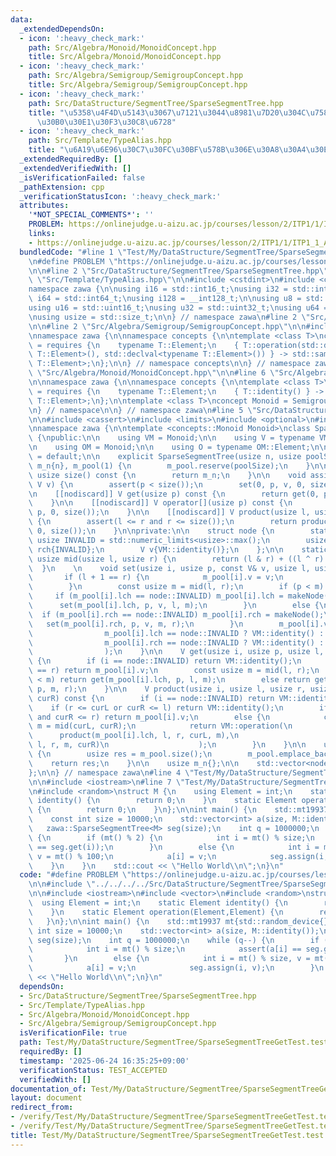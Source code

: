 ```yaml
---
data:
  _extendedDependsOn:
  - icon: ':heavy_check_mark:'
    path: Src/Algebra/Monoid/MonoidConcept.hpp
    title: Src/Algebra/Monoid/MonoidConcept.hpp
  - icon: ':heavy_check_mark:'
    path: Src/Algebra/Semigroup/SemigroupConcept.hpp
    title: Src/Algebra/Semigroup/SemigroupConcept.hpp
  - icon: ':heavy_check_mark:'
    path: Src/DataStructure/SegmentTree/SparseSegmentTree.hpp
    title: "\u5358\u4F4D\u5143\u3067\u7121\u3044\u8981\u7D20\u304C\u758E\u306A\u30BB\
      \u30B0\u30E1\u30F3\u30C8\u6728"
  - icon: ':heavy_check_mark:'
    path: Src/Template/TypeAlias.hpp
    title: "\u6A19\u6E96\u30C7\u30FC\u30BF\u578B\u306E\u30A8\u30A4\u30EA\u30A2\u30B9"
  _extendedRequiredBy: []
  _extendedVerifiedWith: []
  _isVerificationFailed: false
  _pathExtension: cpp
  _verificationStatusIcon: ':heavy_check_mark:'
  attributes:
    '*NOT_SPECIAL_COMMENTS*': ''
    PROBLEM: https://onlinejudge.u-aizu.ac.jp/courses/lesson/2/ITP1/1/ITP1_1_A
    links:
    - https://onlinejudge.u-aizu.ac.jp/courses/lesson/2/ITP1/1/ITP1_1_A
  bundledCode: "#line 1 \"Test/My/DataStructure/SegmentTree/SparseSegmentTreeGetTest.test.cpp\"\
    \n#define PROBLEM \"https://onlinejudge.u-aizu.ac.jp/courses/lesson/2/ITP1/1/ITP1_1_A\"\
    \n\n#line 2 \"Src/DataStructure/SegmentTree/SparseSegmentTree.hpp\"\n\n#line 2\
    \ \"Src/Template/TypeAlias.hpp\"\n\n#include <cstdint>\n#include <cstddef>\n\n\
    namespace zawa {\n\nusing i16 = std::int16_t;\nusing i32 = std::int32_t;\nusing\
    \ i64 = std::int64_t;\nusing i128 = __int128_t;\n\nusing u8 = std::uint8_t;\n\
    using u16 = std::uint16_t;\nusing u32 = std::uint32_t;\nusing u64 = std::uint64_t;\n\
    \nusing usize = std::size_t;\n\n} // namespace zawa\n#line 2 \"Src/Algebra/Monoid/MonoidConcept.hpp\"\
    \n\n#line 2 \"Src/Algebra/Semigroup/SemigroupConcept.hpp\"\n\n#include <concepts>\n\
    \nnamespace zawa {\n\nnamespace concepts {\n\ntemplate <class T>\nconcept Semigroup\
    \ = requires {\n    typename T::Element;\n    { T::operation(std::declval<typename\
    \ T::Element>(), std::declval<typename T::Element>()) } -> std::same_as<typename\
    \ T::Element>;\n};\n\n} // namespace concepts\n\n} // namespace zawa\n#line 4\
    \ \"Src/Algebra/Monoid/MonoidConcept.hpp\"\n\n#line 6 \"Src/Algebra/Monoid/MonoidConcept.hpp\"\
    \n\nnamespace zawa {\n\nnamespace concepts {\n\ntemplate <class T>\nconcept Identitiable\
    \ = requires {\n    typename T::Element;\n    { T::identity() } -> std::same_as<typename\
    \ T::Element>;\n};\n\ntemplate <class T>\nconcept Monoid = Semigroup<T> and Identitiable<T>;\n\
    \n} // namespace\n\n} // namespace zawa\n#line 5 \"Src/DataStructure/SegmentTree/SparseSegmentTree.hpp\"\
    \n\n#include <cassert>\n#include <limits>\n#include <optional>\n#include <vector>\n\
    \nnamespace zawa {\n\ntemplate <concepts::Monoid Monoid>\nclass SparseSegmentTree\
    \ {\npublic:\n\n    using VM = Monoid;\n\n    using V = typename VM::Element;\n\
    \n    using OM = Monoid;\n\n    using O = typename OM::Element;\n\n    SparseSegmentTree()\
    \ = default;\n\n    explicit SparseSegmentTree(usize n, usize poolSize = 0u) :\
    \ m_n{n}, m_pool(1) {\n        m_pool.reserve(poolSize);\n    }\n\n    inline\
    \ usize size() const {\n        return m_n;\n    }\n\n    void assign(usize p,\
    \ V v) {\n        assert(p < size());\n        set(0, p, v, 0, size());\n    }\n\
    \n    [[nodiscard]] V get(usize p) const {\n        return get(0, p, 0, size());\n\
    \    }\n\n    [[nodiscard]] V operator[](usize p) const {\n        return get(0,\
    \ p, 0, size());\n    }\n\n    [[nodiscard]] V product(usize l, usize r) const\
    \ {\n        assert(l <= r and r <= size());\n        return product(0, l, r,\
    \ 0, size());\n    }\n\nprivate:\n\n    struct node {\n        static constexpr\
    \ usize INVALID = std::numeric_limits<usize>::max();\n        usize lch{INVALID},\
    \ rch{INVALID};\n        V v{VM::identity()};\n    };\n\n    static constexpr\
    \ usize mid(usize l, usize r) {\n        return (l & r) + ((l ^ r) >> 1);\n  \
    \  }\n    \n    void set(usize i, usize p, const V& v, usize l, usize r) {\n \
    \       if (l + 1 == r) {\n            m_pool[i].v = v;\n            return;\n\
    \        }\n        const usize m = mid(l, r);\n        if (p < m) {\n       \
    \     if (m_pool[i].lch == node::INVALID) m_pool[i].lch = makeNode();\n      \
    \      set(m_pool[i].lch, p, v, l, m);\n        }\n        else {\n          \
    \  if (m_pool[i].rch == node::INVALID) m_pool[i].rch = makeNode();\n         \
    \   set(m_pool[i].rch, p, v, m, r);\n        }\n        m_pool[i].v = VM::operation(\n\
    \                m_pool[i].lch == node::INVALID ? VM::identity() : m_pool[m_pool[i].lch].v,\n\
    \                m_pool[i].rch == node::INVALID ? VM::identity() : m_pool[m_pool[i].rch].v\n\
    \                );\n    }\n\n    V get(usize i, usize p, usize l, usize r) const\
    \ {\n        if (i == node::INVALID) return VM::identity();\n        if (l + 1\
    \ == r) return m_pool[i].v;\n        const usize m = mid(l, r);\n        if (p\
    \ < m) return get(m_pool[i].lch, p, l, m);\n        else return get(m_pool[i].rch,\
    \ p, m, r);\n    }\n\n    V product(usize i, usize l, usize r, usize curL, usize\
    \ curR) const {\n        if (i == node::INVALID) return VM::identity();\n    \
    \    if (r <= curL or curR <= l) return VM::identity();\n        if (l <= curL\
    \ and curR <= r) return m_pool[i].v;\n        else {\n            const usize\
    \ m = mid(curL, curR);\n            return VM::operation(\n                  \
    \      product(m_pool[i].lch, l, r, curL, m),\n                        product(m_pool[i].rch,\
    \ l, r, m, curR)\n                    );\n        }\n    }\n\n    usize makeNode()\
    \ {\n        usize res = m_pool.size();\n        m_pool.emplace_back();\n    \
    \    return res;\n    }\n\n    usize m_n{};\n\n    std::vector<node> m_pool{};\n\
    };\n\n} // namespace zawa\n#line 4 \"Test/My/DataStructure/SegmentTree/SparseSegmentTreeGetTest.test.cpp\"\
    \n\n#include <iostream>\n#line 7 \"Test/My/DataStructure/SegmentTree/SparseSegmentTreeGetTest.test.cpp\"\
    \n#include <random>\nstruct M {\n    using Element = int;\n    static Element\
    \ identity() {\n        return 0;\n    }\n    static Element operation(Element,Element)\
    \ {\n        return 0;\n    }\n};\n\nint main() {\n    std::mt19937 mt{std::random_device{}()};\n\
    \    const int size = 10000;\n    std::vector<int> a(size, M::identity());\n \
    \   zawa::SparseSegmentTree<M> seg(size);\n    int q = 1000000;\n    while (q--)\
    \ {\n        if (mt() % 2) {\n            int i = mt() % size;\n            assert(a[i]\
    \ == seg.get(i));\n        }\n        else {\n            int i = mt() % size,\
    \ v = mt() % 100;\n            a[i] = v;\n            seg.assign(i, v);\n    \
    \    }\n    }\n    std::cout << \"Hello World\\n\";\n}\n"
  code: "#define PROBLEM \"https://onlinejudge.u-aizu.ac.jp/courses/lesson/2/ITP1/1/ITP1_1_A\"\
    \n\n#include \"../../../../Src/DataStructure/SegmentTree/SparseSegmentTree.hpp\"\
    \n\n#include <iostream>\n#include <vector>\n#include <random>\nstruct M {\n  \
    \  using Element = int;\n    static Element identity() {\n        return 0;\n\
    \    }\n    static Element operation(Element,Element) {\n        return 0;\n \
    \   }\n};\n\nint main() {\n    std::mt19937 mt{std::random_device{}()};\n    const\
    \ int size = 10000;\n    std::vector<int> a(size, M::identity());\n    zawa::SparseSegmentTree<M>\
    \ seg(size);\n    int q = 1000000;\n    while (q--) {\n        if (mt() % 2) {\n\
    \            int i = mt() % size;\n            assert(a[i] == seg.get(i));\n \
    \       }\n        else {\n            int i = mt() % size, v = mt() % 100;\n\
    \            a[i] = v;\n            seg.assign(i, v);\n        }\n    }\n    std::cout\
    \ << \"Hello World\\n\";\n}\n"
  dependsOn:
  - Src/DataStructure/SegmentTree/SparseSegmentTree.hpp
  - Src/Template/TypeAlias.hpp
  - Src/Algebra/Monoid/MonoidConcept.hpp
  - Src/Algebra/Semigroup/SemigroupConcept.hpp
  isVerificationFile: true
  path: Test/My/DataStructure/SegmentTree/SparseSegmentTreeGetTest.test.cpp
  requiredBy: []
  timestamp: '2025-06-24 16:35:25+09:00'
  verificationStatus: TEST_ACCEPTED
  verifiedWith: []
documentation_of: Test/My/DataStructure/SegmentTree/SparseSegmentTreeGetTest.test.cpp
layout: document
redirect_from:
- /verify/Test/My/DataStructure/SegmentTree/SparseSegmentTreeGetTest.test.cpp
- /verify/Test/My/DataStructure/SegmentTree/SparseSegmentTreeGetTest.test.cpp.html
title: Test/My/DataStructure/SegmentTree/SparseSegmentTreeGetTest.test.cpp
---
```


